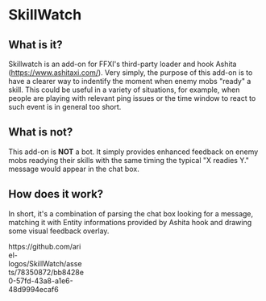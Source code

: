 # SkillWatch

## What is it?
Skillwatch is an add-on for FFXI's third-party loader and hook Ashita (https://www.ashitaxi.com/).
Very simply, the purpose of this add-on is to have a clearer way to indentify the moment when enemy mobs "ready" a skill.
This could be useful in a variety of situations, for example, when people are playing with relevant ping issues or the time window to react to such event is in general too short.

## What is not?
This add-on is <b>NOT</b> a bot. It simply provides enhanced feedback on enemy mobs readying their skills with the same timing the typical "X readies Y." message would appear in the chat box.

## How does it work?
In short, it's a combination of parsing the chat box looking for a message, matching it with Entity informations provided by Ashita hook and drawing some visual feedback overlay.

<div style="max-width: 150px;">
https://github.com/ariel-logos/SkillWatch/assets/78350872/bb8428e0-57fd-43a8-a1e6-48d9994ecaf6
</div>
